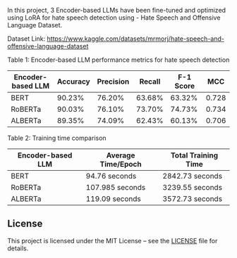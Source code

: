 In this project, 3 Encoder-based LLMs have been fine-tuned and optimized using LoRA for hate speech detection using - Hate Speech and Offensive Language Dataset.

Dataset Link: https://www.kaggle.com/datasets/mrmorj/hate-speech-and-offensive-language-dataset


Table 1: Encoder-based LLM performance metrics for hate speech detection

| Encoder-based LLM | Accuracy | Precision | Recall  | F-1 Score | MCC   |
|--------------------|----------|-----------|---------|-----------|-------|
| BERT              | 90.23%   | 76.20%    | 63.68%  | 63.32%    | 0.728 |
| RoBERTa           | 90.03%   | 76.10%    | 73.70%  | 74.73%    | 0.734 |
| ALBERTa           | 89.35%   | 74.09%    | 62.43%  | 60.13%    | 0.706 |

Table 2: Training time comparison

| Encoder-based LLM | Average Time/Epoch | Total Training Time |
|--------------------|--------------------|----------------------|
| BERT              | 94.76 seconds     | 2842.73 seconds     |
| RoBERTa           | 107.985 seconds   | 3239.55 seconds     |
| ALBERTa           | 119.09 seconds    | 3572.73 seconds     |



## License

This project is licensed under the MIT License – see the [LICENSE](LICENSE) file for details.
